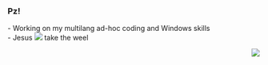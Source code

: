 ### Pz!

\- Working on my multilang ad-hoc coding and Windows skills  
\- Jesus <img src="https://github.gallerycdn.vsassets.io/extensions/github/copilot/1.78.9758/1679004388603/Microsoft.VisualStudio.Services.Icons.Default" with="32"> take the weel
<p align="right">
<img src="http://www.hackthebox.eu/badge/image/223026">
<br>
<!--<img align="right" src="https://github-readme-stats.vercel.app/api/top-langs/?username=gbyx3&theme=calm&layout=compact&hide_border=true" width=220>
<br>-->
</p>

